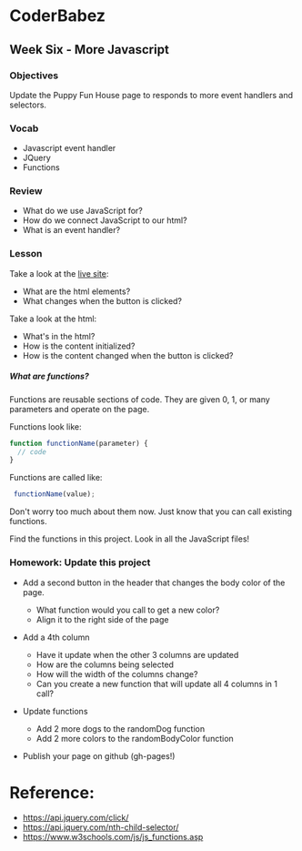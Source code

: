 # CoderBabez

##  Week Six - More Javascript

### Objectives
Update the Puppy Fun House page to responds to more event handlers and selectors.

### Vocab
* Javascript event handler
* JQuery
* Functions

### Review
* What do we use JavaScript for?
* How do we connect JavaScript to our html?
* What is an event handler?

### Lesson

Take a look at the [live site](http://coderbabez.github.io/2019-spring-06-javascript-functions):

* What are the html elements?
* What changes when the button is clicked?

Take a look at the html:

* What's in the html?
* How is the content initialized?
* How is the content changed when the button is clicked?

##### What are functions?

Functions are reusable sections of code. They are given 0, 1, or many parameters and operate on the page.

Functions look like:

```js
function functionName(parameter) {
  // code
}
```

Functions are called like:
```js
 functionName(value);
```

Don't worry too much about them now. Just know that you can call existing functions.

Find the functions in this project. Look in all the JavaScript files!

### Homework: Update this project

* Add a second button in the header that changes the body color of the page.
  * What function would you call to get a new color?
  * Align it to the right side of the page

* Add a 4th column
  * Have it update when the other 3 columns are updated
  * How are the columns being selected
  * How will the width of the columns change?
  * Can you create a new function that will update all 4 columns in 1 call?

* Update functions
  * Add 2 more dogs to the randomDog function
  * Add 2 more colors to the randomBodyColor function

* Publish your page on github (gh-pages!)

# Reference:

* https://api.jquery.com/click/
* https://api.jquery.com/nth-child-selector/
* https://www.w3schools.com/js/js_functions.asp
